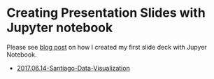 # Creating Presentation Slides with Jupyter notebook

Please see [blog post](http://echorand.me/presentation-slides-with-jupyter-notebook.html#.V19WnWJ96V4) on how I created my first slide deck with Jupyer Notebook.

- [2017.06.14-Santiago-Data-Visualization](2017.06.14-Santiago-Data-Visualization/)

